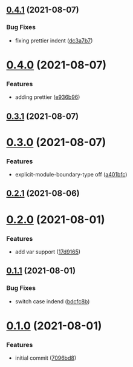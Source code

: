 ## [0.4.1](https://github.com/GiovanniCardamone/eslintc/compare/v0.4.0...v0.4.1) (2021-08-07)


### Bug Fixes

* fixing prettier indent ([dc3a7b7](https://github.com/GiovanniCardamone/eslintc/commit/dc3a7b7604d1da34ba8ba3c6e722a03fb83db14d))



# [0.4.0](https://github.com/GiovanniCardamone/eslintc/compare/v0.3.1...v0.4.0) (2021-08-07)


### Features

* adding prettier ([e936b96](https://github.com/GiovanniCardamone/eslintc/commit/e936b96fd78abce70ca9bbd1dffa081321b8609e))



## [0.3.1](https://github.com/GiovanniCardamone/eslintc/compare/v0.3.0...v0.3.1) (2021-08-07)



# [0.3.0](https://github.com/GiovanniCardamone/eslintc/compare/v0.2.1...v0.3.0) (2021-08-07)


### Features

* explicit-module-boundary-type off ([a401bfc](https://github.com/GiovanniCardamone/eslintc/commit/a401bfc37ca162cb3504a1d08394f549726fc47e))



## [0.2.1](https://github.com/GiovanniCardamone/eslintc/compare/v0.2.0...v0.2.1) (2021-08-06)



# [0.2.0](https://github.com/GiovanniCardamone/eslintc/compare/v0.1.1...v0.2.0) (2021-08-01)


### Features

* add var support ([17d9165](https://github.com/GiovanniCardamone/eslintc/commit/17d916533a0d2ed0009c0532860f7d91019c5382))



## [0.1.1](https://github.com/GiovanniCardamone/eslintc/compare/v0.1.0...v0.1.1) (2021-08-01)


### Bug Fixes

* switch case indend ([bdcfc8b](https://github.com/GiovanniCardamone/eslintc/commit/bdcfc8b691361c9ea86d760d216acc607a47bb86))



# [0.1.0](https://github.com/GiovanniCardamone/eslintc/compare/7096bd84bd20be8d8dbd5925f154ee03accfe01a...v0.1.0) (2021-08-01)


### Features

* initial commit ([7096bd8](https://github.com/GiovanniCardamone/eslintc/commit/7096bd84bd20be8d8dbd5925f154ee03accfe01a))



